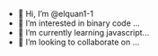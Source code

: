 - 👋 Hi, I’m @elquan1-1
- 👀 I’m interested in binary code ...
- 🌱 I’m currently learning javascript...
- 💞️ I’m looking to collaborate on ...

<!---
elquan1-1/elquan1-1 is a ✨ special ✨ repository because its `README.md` (this file) appears on your GitHub profile.
You can click the Preview link to take a look at your changes.
--->

